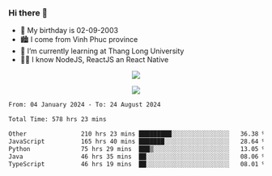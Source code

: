 ### Hi there 👋
- 🎂 My birthday is 02-09-2003
- 🏙️ I come from Vinh Phuc province
- 🌱 I’m currently learning at Thang Long University
- 🧑‍💻 I know NodeJS, ReactJS an React Native
<p align="center"><img src="https://github-readme-stats.vercel.app/api?username=tmquang0209&show_icons=true&theme=gradient"></p>
<p align="center"><img src="https://github-readme-stats.vercel.app/api/top-langs/?username=tmquang0209&hide=scss,css&langs_count=10"></p>
<!--START_SECTION:waka-->

```txt
From: 04 January 2024 - To: 24 August 2024

Total Time: 578 hrs 23 mins

Other               210 hrs 23 mins █████████░░░░░░░░░░░░░░░░   36.38 %
JavaScript          165 hrs 40 mins ███████░░░░░░░░░░░░░░░░░░   28.64 %
Python              75 hrs 29 mins  ███▒░░░░░░░░░░░░░░░░░░░░░   13.05 %
Java                46 hrs 35 mins  ██░░░░░░░░░░░░░░░░░░░░░░░   08.06 %
TypeScript          46 hrs 19 mins  ██░░░░░░░░░░░░░░░░░░░░░░░   08.01 %
```

<!--END_SECTION:waka-->
